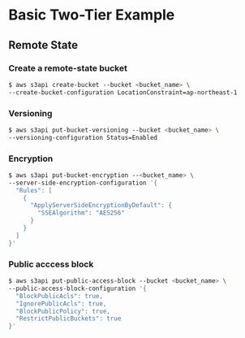 # Basic Two-Tier Example

## Remote State

### Create a remote-state bucket

```sh
$ aws s3api create-bucket --bucket <bucket_name> \
--create-bucket-configuration LocationConstraint=ap-northeast-1
```

### Versioning

```sh
$ aws s3api put-bucket-versioning --bucket <bucket_name> \
--versioning-configuration Status=Enabled
```

### Encryption

```sh
$ aws s3api put-bucket-encryption --<bucket_name> \
--server-side-encryption-configuration '{
  "Rules": [    
    {     
      "ApplyServerSideEncryptionByDefault": {
        "SSEAlgorithm": "AES256"
      }
    }
  ]
}'
```

### Public acccess block

```sh
$ aws s3api put-public-access-block --bucket <bucket_name> \
--public-access-block-configuration '{
  "BlockPublicAcls": true,
  "IgnorePublicAcls": true, 
  "BlockPublicPolicy": true,
  "RestrictPublicBuckets": true
}'
```
